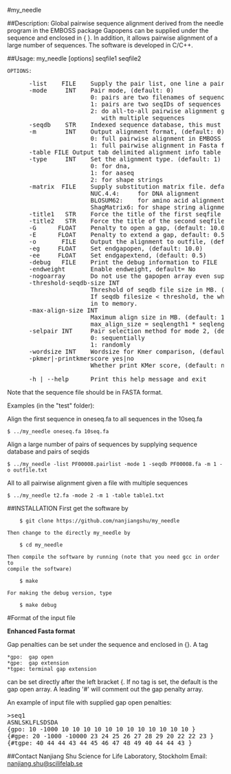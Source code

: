 #my_needle

##Description:
Global pairwise sequence alignment derived from the needle program in the EMBOSS package
Gapopens can be supplied under the sequence and enclosed in { }.
In addition, it allows pairwise alignment of a large number of sequences.
The software is developed in C/C++.

##Usage:
    my_needle [options] seqfile1 seqfile2

    OPTIONS:
<pre>
      -list    FILE    Supply the pair list, one line a pair
      -mode     INT    Pair mode, (default: 0)
                       0: pairs are two filenames of sequences
                       1: pairs are two seqIDs of sequences
                       2: do all-to-all pairwise alignment given a fasta file
                          with multiple sequences
      -seqdb    STR    Indexed sequence database, this must be supplied when mode = 1
      -m        INT    Output alignment format, (default: 0)
                       0: full pairwise alignment in EMBOSS needle format
                       1: full pairwise alignment in Fasta format
      -table FILE Output tab delimited alignment info table to FILE
      -type     INT    Set the alignment type. (default: 1)
                       0: for dna, 
                       1: for aaseq
                       2: for shape strings
      -matrix  FILE    Supply substitution matrix file. default is
                       NUC.4.4:     for DNA alignment
                       BLOSUM62:    for amino acid alignment
                       ShagMatrix6: for shape string alignment
      -title1   STR    Force the title of the first seqfile
      -title2   STR    Force the title of the second seqfile
      -G      FLOAT    Penalty to open a gap, (default: 10.0)
      -E      FLOAT    Penalty to extend a gap, default: 0.5)
      -o       FILE    Output the alignment to outfile, (default: stdout)
      -eg     FLOAT    Set endgapopen, (default: 10.0)
      -ee     FLOAT    Set endgapextend, (default: 0.5)
      -debug   FILE    Print the debug information to FILE
      -endweight       Enable endweight, default= No
      -nogoarray       Do not use the gapopen array even supplied
      -threshold-seqdb-size INT
                       Threshold of seqdb file size in MB. (default: 1024)
                       If seqdb filesize < threshold, the whole file will be read
                       in to memory.
      -max-align-size INT
                       Maximum align size in MB. (default: 1024)
                       max_align_size = seqlength1 * seqlengh2
      -selpair INT     Pair selection method for mode 2, (default: 1)
                       0: sequentially 
                       1: randomly
      -wordsize INT    Wordsize for Kmer comparison, (default: 3)
      -pkmer|-printkmerscore yes|no
                       Whether print KMer score, (default: no)
     
      -h | --help      Print this help message and exit
</pre>

Note that the sequence file should be in FASTA format.

Examples (in the "test" folder):

Align the first sequence in oneseq.fa to all sequences in the 10seq.fa

    $ ../my_needle oneseq.fa 10seq.fa

Align a large number of pairs of sequences by supplying sequence database and pairs of seqids

    $ ../my_needle -list PF00008.pairlist -mode 1 -seqdb PF00008.fa -m 1 -o outfile.txt


All to all pairwise alignment given a file with multiple sequences

    $ ../my_needle t2.fa -mode 2 -m 1 -table table1.txt


##INSTALLATION
    First get the software by 

        $ git clone https://github.com/nanjiangshu/my_needle

    Then change to the directly my_needle by

        $ cd my_needle

    Then compile the software by running (note that you need gcc in order to
    compile the software)

        $ make 

    For making the debug version, type

        $ make debug


#Format of the input file

<b>Enhanced Fasta format</b>

Gap penalties can be set under the sequence and enclosed in {}. A tag

    *gpo:  gap open
    *gpe:  gap extension
    *tgpe: terminal gap extension

can be set directly after the left bracket {. If no tag is set, the default is the gap open array.
A leading '#' will comment out the gap penalty array.

An example of input file with supplied gap open penalties:

<pre>
>seq1
ASNLSKLFLSDSDA
{gpo: 10 -1000 10 10 10 10 10 10 10 10 10 10 10 10 }
{#gpe: 20 -1000 -10000 23 24 25 26 27 28 29 20 22 22 23 }
{#tgpe: 40 44 44 43 44 45 46 47 48 49 40 44 44 43 }
</pre>


##Contact
Nanjiang Shu
Science for Life Laboratory, Stockholm
Email: nanjiang.shu@scilifelab.se
